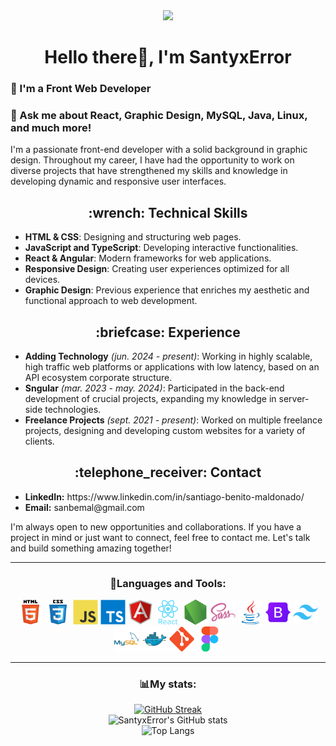 <div id="header" align="center">
  <img src="https://media.giphy.com/media/zyclIRxMwlY40/giphy.gif" width="200" />
  <h1 align="center">Hello there👋, I'm SantyxError</h1>
  <h3 align="left">🚀 I'm a Front Web Developer</h3>
  <h3 align="left">💬 Ask me about React, Graphic Design, MySQL, Java, Linux, and much more!</h3>
  <p align="left">I'm a passionate front-end developer with a solid background in graphic design. Throughout my career, I have had the opportunity to work on diverse projects that have strengthened my skills and knowledge in developing dynamic and responsive user interfaces.</p>
  <h2>:wrench: Technical Skills</h2>
  <ul align="left">
    <li><strong>HTML & CSS</strong>: Designing and structuring web pages.</li>
    <li><strong>JavaScript and TypeScript</strong>: Developing interactive functionalities.</li>
    <li><strong>React & Angular</strong>: Modern frameworks for web applications.</li>
    <li><strong>Responsive Design</strong>: Creating user experiences optimized for all devices.</li>
    <li><strong>Graphic Design</strong>: Previous experience that enriches my aesthetic and functional approach to web development.</li>
  </ul>
  <h2>:briefcase: Experience</h2>
  <ul align="left">
    <li><strong>Adding Technology</strong> <i>(jun. 2024 - present)</i>: Working in highly scalable, high traffic web platforms or applications with low latency, based on an API ecosystem corporate structure.</li>
    <li><strong>Sngular</strong> <i>(mar. 2023 - may. 2024)</i>: Participated in the back-end development of crucial projects, expanding my knowledge in server-side technologies.</li>
    <li><strong>Freelance Projects</strong> <i>(sept. 2021 - present)</i>: Worked on multiple freelance projects, designing and developing custom websites for a variety of clients.</li>
  </ul>
  <h2>:telephone_receiver: Contact</h2>
  <ul align="left">
    <li><strong>LinkedIn:</strong> https://www.linkedin.com/in/santiago-benito-maldonado/</li>
    <li><strong>Email:</strong> sanbemal@gmail.com</li>
  </ul>
  <p align="left">I'm always open to new opportunities and collaborations. If you have a project in mind or just want to connect, feel free to contact me. Let's talk and build something amazing together!</p>
</div>
<hr>
<div align="center">
  <h3>🔨Languages and Tools:</h3>
  <div align="center">
    <img src="https://github.com/devicons/devicon/blob/master/icons/html5/html5-original-wordmark.svg" title="HTML5" alt="HTML5" width="40" height="40">
    <img src="https://github.com/devicons/devicon/blob/master/icons/css3/css3-original-wordmark.svg" title="CSS3" alt="CSS3" width="40" height="40">
    <img src="https://github.com/devicons/devicon/blob/master/icons/javascript/javascript-original.svg" title="JavaScript" alt="JavaScript" width="40" height="40">
    <img src="https://github.com/devicons/devicon/blob/master/icons/typescript/typescript-original.svg" title="TypeScript" alt="TypeScript" width="40" height="40">
    <img src="https://github.com/devicons/devicon/blob/master/icons/angularjs/angularjs-original.svg" title="AngularJS" alt="AngularJS" width="40" height="40">
    <img src="https://github.com/devicons/devicon/blob/master/icons/react/react-original-wordmark.svg" title="React" alt="React" width="40" height="40">
    <img src="https://github.com/devicons/devicon/blob/master/icons/nodejs/nodejs-original.svg" title="NodeJS" alt="NodeJS" width="40" height="40">
    <img src="https://github.com/devicons/devicon/blob/master/icons/sass/sass-original.svg" title="Sass" alt="Sass" width="40" height="40">
    <img src="https://github.com/devicons/devicon/blob/master/icons/java/java-original.svg" title="Java" alt="Java" width="40" height="40">
    <img src="https://github.com/devicons/devicon/blob/master/icons/bootstrap/bootstrap-original.svg" title="Bootstrap" alt="Bootstrap" width="40" height="40">
    <img src="https://github.com/devicons/devicon/blob/master/icons/tailwindcss/tailwindcss-original.svg" title="TailwindCSS" alt="TailwindCSS" width="40" height="40">
    <img src="https://github.com/devicons/devicon/blob/master/icons/mysql/mysql-original-wordmark.svg" title="MySQL" alt="MySQL" width="40" height="40">
    <img src="https://github.com/devicons/devicon/blob/master/icons/docker/docker-original.svg" title="Docker" alt="Docker" width="40" height="40">
    <img src="https://github.com/devicons/devicon/blob/master/icons/git/git-original.svg" title="Git" alt="Git" width="40" height="40">
    <img src="https://github.com/devicons/devicon/blob/master/icons/figma/figma-original.svg" title="Figma" alt="Figma" width="40" height="40">
    
  </div>
</div>
<hr>
<div align="center">
  <h3 align="center">📊My stats:</h3>
  <a href="https://git.io/streak-stats"><img src="http://github-readme-streak-stats.herokuapp.com?user=santyxerror&theme=dark&date_format=j%2Fn%5B%2FY%5D" alt="GitHub Streak"></a>
  <br>
  <img src="https://github-readme-stats.vercel.app/api?username=santyxerror&show_icons=true&theme=radical" alt="SantyxError's GitHub stats">
  <br>
  <img src="https://github-readme-stats.vercel.app/api/top-langs/?username=santyxerror&layout=compact" alt="Top Langs">
</div>
